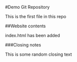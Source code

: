
#Demo Git Repository

This is the first file in this repo

##Website contents

index.html has been added

###Closing notes

This is some random closing text

